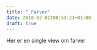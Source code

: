 ```yaml
---
title: "_Farver"
date: 2018-02-01T08:53:21+01:00
draft: true
---
```


Her er en single view om farver